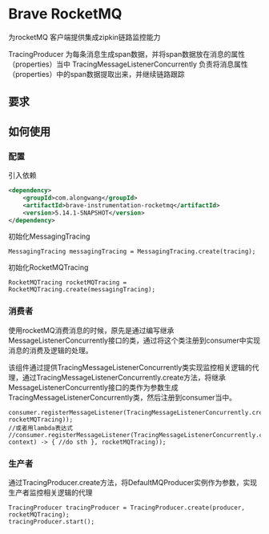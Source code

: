 # Brave RocketMQ
为rocketMQ 客户端提供集成zipkin链路监控能力

TracingProducer 为每条消息生成span数据，并将span数据放在消息的属性（properties）当中
TracingMessageListenerConcurrently 负责将消息属性（properties）中的span数据提取出来，并继续链路跟踪

## 要求



## 如何使用
### 配置
引入依赖
```xml
<dependency>
    <groupId>com.alongwang</groupId>
    <artifactId>brave-instrumentation-rocketmq</artifactId>
    <version>5.14.1-SNAPSHOT</version>
</dependency>
```

初始化MessagingTracing
```
MessagingTracing messagingTracing = MessagingTracing.create(tracing);
```
初始化RocketMQTracing
```
RocketMQTracing rocketMQTracing = RocketMQTracing.create(messagingTracing);
```

### 消费者
使用rocketMQ消费消息的时候，原先是通过编写继承MessageListenerConcurrently接口的类，通过将这个类注册到consumer中实现消息的消费及逻辑的处理。

该组件通过提供TracingMessageListenerConcurrently类实现监控相关逻辑的代理，通过TracingMessageListenerConcurrently.create方法，将继承MessageListenerConcurrently接口的类作为参数生成TracingMessageListenerConcurrently类，然后注册到consumer当中。

```
consumer.registerMessageListener(TracingMessageListenerConcurrently.create(mqListener, rocketMQTracing));
//或者用lambda表达式
//consumer.registerMessageListener(TracingMessageListenerConcurrently.create((msgs, context) -> { //do sth }, rocketMQTracing));
```
### 生产者
通过TracingProducer.create方法，将DefaultMQProducer实例作为参数，实现生产者监控相关逻辑的代理
```
TracingProducer tracingProducer = TracingProducer.create(producer, rocketMQTracing);
tracingProducer.start();
```